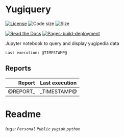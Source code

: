 # Yugiquery

[![License](https://img.shields.io/github/license/guigoruiz1/yugiquery)](https://github.com/guigoruiz1/yugiquery/blob/main/LICENSE.md)
![Code size](https://img.shields.io/github/repo-size/guigoruiz1/yugiquery)
![Size](https://img.shields.io/github/languages/code-size/guigoruiz1/yugiquery)

[![Read the Docs](https://img.shields.io/readthedocs/yugiquery/latest)](https://yugiquery.readthedocs.io/en/latest/)
[![Pages-build-deployment](https://github.com/guigoruiz1/yugiquery/actions/workflows/pages/pages-build-deployment/badge.svg)](https://github.com/guigoruiz1/yugiquery/actions/workflows/pages/pages-build-deployment)

Jupyter notebook to query and display yugipedia data

    Last execution: @TIMESTAMP@

## Reports

|                    Report | Last execution       |
| -------------------------:|:-------------------- |
| @REPORT_|_TIMESTAMP@ |

# Readme


###### tags: `Personal` `Public` `yugioh` `python`